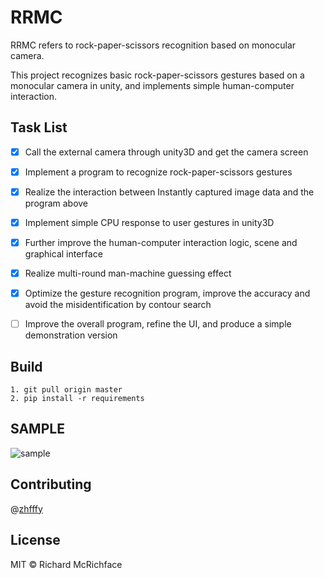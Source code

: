 

# RRMC

RRMC refers to rock-paper-scissors recognition based on monocular camera.

This project recognizes basic rock-paper-scissors gestures based on a monocular camera in unity, and implements simple human-computer interaction.



## Task List

- [x] Call the external camera through unity3D and get the camera screen

- [x] Implement a program to recognize rock-paper-scissors gestures

- [x] Realize the  interaction between Instantly captured image data and the program above

- [x] Implement simple CPU response to user gestures in unity3D

- [x] Further improve the human-computer interaction logic, scene and graphical interface

- [x] Realize multi-round man-machine guessing effect

- [x] Optimize the gesture recognition program, improve the accuracy and avoid the misidentification by contour search

- [ ] Improve the overall program, refine the UI, and produce a simple demonstration version

  

## Build

```
1. git pull origin master
2. pip install -r requirements
```



## SAMPLE

![sample](https://s2.loli.net/2022/06/03/ksx3hC4NbRG6K8I.png)



## Contributing

@[zhfffy](https://github.com/zhfffy)



## License

MIT © Richard McRichface
